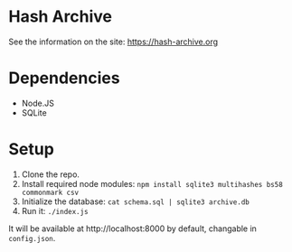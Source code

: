 Hash Archive
============

See the information on the site: https://hash-archive.org

Dependencies
============
* Node.JS
* SQLite

Setup
=====

1. Clone the repo.
2. Install required node modules: `npm install sqlite3 multihashes bs58 commonmark csv`
3. Initialize the database: `cat schema.sql | sqlite3 archive.db`
4. Run it: `./index.js`

It will be available at http://localhost:8000 by default, changable in `config.json`. 
